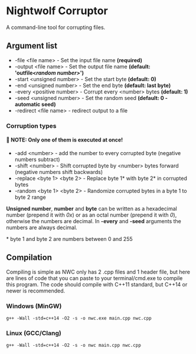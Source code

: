 # Nightwolf Corruptor
A command-line tool for corrupting files.

## Argument list
* -file \<file name> - Set the input file name **(required)**
* -output \<file name> - Set the output file name **(default: 'outfile\<*random number\>*')**
* -start \<unsigned number> - Set the start byte **(default: 0)**
* -end \<unsigned number> - Set the end byte **(default: last byte)**
* -every \<positive number> - Corrupt every \<number\> bytes **(default: 1)**
* -seed \<unsigned number> - Set the random seed **(default: 0 - automatic seed)**
* -redirect \<file name> - redirect output to a file

### Corruption types 
#### 🔷 NOTE: Only one of them is executed at once!
* -add \<number> - add the number to every corrupted byte (negative numbers subtract)
* -shift \<number> - Shift corrupted byte by \<number\> bytes forward (negative numbers shift backwards)
* -replace \<byte 1> \<byte 2> - Replace byte 1\* with byte 2\* in corrupted bytes
* -random \<byte 1> \<byte 2> - Randomize corrupted bytes in a byte 1 to byte 2 range

**Unsigned number**, **number** and **byte** can be written as a hexadecimal number (prepend it with *0x*) or as an octal number (prepend it with *0*), otherwise the numbers are decimal. 
In **\-every** and **\-seed** arguments the numbers are always decimal.

\* byte 1 and byte 2 are numbers between 0 and 255

## Compilation
Compiling is simple as NWC only has 2 .cpp files and 1 header file, but here are lines of code that you can paste to your terminal/cmd.exe to compile this program.
The code should compile with C++11 standard, but C++14 or newer is recommended.
### Windows (MinGW)
```
g++ -Wall -std=c++14 -O2 -s -o nwc.exe main.cpp nwc.cpp
```
### Linux (GCC/Clang)
```
g++ -Wall -std=c++14 -O2 -s -o nwc main.cpp nwc.cpp
```
